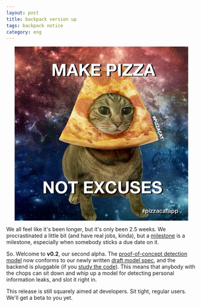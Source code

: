 ```yaml
---
layout: post
title: backpack version up
tags: backpack notice
category: eng
---
```



<img src="/images/pizzaimg/excuses.jpg" alt="make pizza, not excuses"
title="make pizza, not excuses" style="height: 460px; margin-left: auto;
margin-right: auto; display: block;">

We all feel like it's been longer, but it's only been 2.5 weeks. We
procrastinated a little bit (and have real jobs, kinda), but a
[milestone](https://github.com/teampizza/backpack/milestones?state=closed) is a
milestone, especially when somebody sticks a due date on it.

So. Welcome to **v0.2**, our second alpha. The
[proof-of-concept detection model](https://github.com/teampizza/backpack/tree/devel/backend/modeler/models/socialbeacon)
now conforms to our newly written
[draft model spec](https://github.com/teampizza/backpack/blob/devel/docs/modelspec.md),
and the backend is pluggable (if you
[study the code](https://github.com/teampizza/backpack/blob/devel/backend/modeler/model_master.js#L24)).
This means that anybody with the chops can sit down and whip up a model for
detecting personal information leaks, and slot it right in.

This release is still squarely aimed at developers. Sit tight, regular
users. We'll get a beta to you yet.
